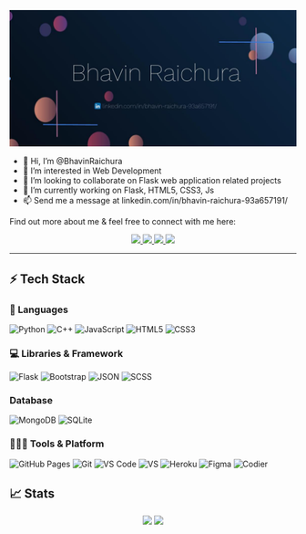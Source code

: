 
<!--
**BhavinRaichura/BhavinRaichura** is a ✨ _special_ ✨ repository because its `README.md` (this file) appears on your GitHub profile.
-->

[![BhavinRaichura](https://github.com/BhavinRaichura/BhavinRaichura/blob/main/Screenshot_2022-01-26_14-37-05.jpg)](https://www.linkedin.com/in/bhavin-raichura-93a657191/)




- 👋 Hi, I’m @BhavinRaichura
- 👀 I’m interested in Web Development
- 💞️ I’m looking to collaborate on Flask web application related projects
- 🔭 I’m currently working on Flask, HTML5, CSS3, Js
- 📫 Send me a message at linkedin.com/in/bhavin-raichura-93a657191/

Find out more about me & feel free to connect with me here:

<p align="center">
	<a href="https://www.linkedin.com/in/bhavin-raichura-93a657191/">
		<img src="https://img.shields.io/badge/LinkedIn-0077B5?style=for-the-badge&logo=linkedin&logoColor=white" />
	</a>
	<a href="https://www.instagram.com/bhavin_raichura/">
		<img src="https://img.shields.io/badge/Instagram-E4405F?style=for-the-badge&logo=instagram&logoColor=white" />
	</a>
  <a href="https://bhavinraichura.github.io/">
		<img src="https://img.shields.io/badge/portfolio-1AA260?style=for-the-badge&logo=About.me&logoColor=white" />
	</a>
  <a href="mailto:bhavinraichura28@gmail.com">
		<img src="https://img.shields.io/badge/Gmail-D14836?style=for-the-badge&logo=gmail&logoColor=white" />
	</a>
</p>

---

## ⚡ Tech Stack

### 🚀 Languages

![Python](https://img.shields.io/badge/Python-FFD43B?style=for-the-badge&logo=python&logoColor=306998)
![C++](https://img.shields.io/badge/C%2B%2B-00599C?style=for-the-badge&logo=c%2B%2B&logoColor=white)
![JavaScript](https://img.shields.io/badge/JavaScript-323330?style=for-the-badge&logo=javascript&logoColor=F7DF1E)
![HTML5](https://img.shields.io/badge/HTML5-E34F26?style=for-the-badge&logo=html5&logoColor=white)
![CSS3](https://img.shields.io/badge/CSS3-1572B6?style=for-the-badge&logo=css3&logoColor=white)

### 💻 Libraries & Framework

![Flask](https://img.shields.io/badge/Flask-010101?style=for-the-badge&logo=flask&logoColor=white)
![Bootstrap](https://img.shields.io/badge/Bootstrap-563D7C?style=for-the-badge&logo=bootstrap&logoColor=white)
![JSON](https://img.shields.io/badge/JSON-515966?style=for-the-badge&logo=json&logoColor=white)
![SCSS](https://img.shields.io/badge/SCSS-ff00e1?style=for-the-badge&logo=SCSS&logoColor=white)

### Database

![MongoDB](https://img.shields.io/badge/MongoDB-3c8114?style=for-the-badge&logo=MongoDB&logoColor=white)
![SQLite](https://img.shields.io/badge/SQLite-326CC7?style=for-the-badge&logo=SQLite&logoColor=white)

### 🧑🏻‍💻 Tools & Platform

![GitHub Pages](https://img.shields.io/badge/GitHub_Pages-100000?style=for-the-badge&logo=github&logoColor=white)
![Git](https://img.shields.io/badge/Git-F05032?style=for-the-badge&logo=git&logoColor=white)
![VS Code](https://img.shields.io/badge/Visual_Studio_Code-0078D4?style=for-the-badge&logo=visual%20studio%20code&logoColor=white)
![VS](https://img.shields.io/badge/Visual_Studio-5C2D91?style=for-the-badge&logo=visual%20studio&logoColor=white)
![Heroku](https://img.shields.io/badge/Heroku-430098?style=for-the-badge&logo=heroku&logoColor=white)
![Figma](https://img.shields.io/badge/Figma-F24E1E?style=for-the-badge&logo=figma&logoColor=white)
![Codier](https://img.shields.io/badge/Codier-515966?&style=for-the-badge&logo=codier&logoColor=black)


## 📈 Stats

<p align="center">
  <img width="48%" src="https://github-readme-stats.vercel.app/api?username=BhavinRaichura&show_icons=true&hide_border=true&theme=radical" />
  <img width="48%" src="https://github-readme-streak-stats.herokuapp.com/?user=BhavinRaichura&hide_border=true&theme=radical" />
</p>
